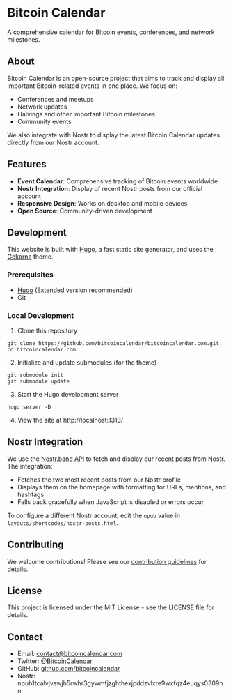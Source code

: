 # Bitcoin Calendar

A comprehensive calendar for Bitcoin events, conferences, and network milestones.

## About

Bitcoin Calendar is an open-source project that aims to track and display all important Bitcoin-related events in one place. We focus on:

- Conferences and meetups
- Network updates
- Halvings and other important Bitcoin milestones
- Community events

We also integrate with Nostr to display the latest Bitcoin Calendar updates directly from our Nostr account.

## Features

- **Event Calendar**: Comprehensive tracking of Bitcoin events worldwide
- **Nostr Integration**: Display of recent Nostr posts from our official account 
- **Responsive Design**: Works on desktop and mobile devices
- **Open Source**: Community-driven development

## Development

This website is built with [Hugo](https://gohugo.io/), a fast static site generator, and uses the [Gokarna](https://github.com/526avijitgupta/gokarna) theme.

### Prerequisites

- [Hugo](https://gohugo.io/installation/) (Extended version recommended)
- Git

### Local Development

1. Clone this repository
```
git clone https://github.com/bitcoincalendar/bitcoincalendar.com.git
cd bitcoincalendar.com
```

2. Initialize and update submodules (for the theme)
```
git submodule init
git submodule update
```

3. Start the Hugo development server
```
hugo server -D
```

4. View the site at http://localhost:1313/

## Nostr Integration

We use the [Nostr.band API](https://api.nostr.band) to fetch and display our recent posts from Nostr. The integration:

- Fetches the two most recent posts from our Nostr profile
- Displays them on the homepage with formatting for URLs, mentions, and hashtags
- Falls back gracefully when JavaScript is disabled or errors occur

To configure a different Nostr account, edit the `npub` value in `layouts/shortcodes/nostr-posts.html`.

## Contributing

We welcome contributions! Please see our [contribution guidelines](/CONTRIBUTING.md) for details.

## License

This project is licensed under the MIT License - see the LICENSE file for details.

## Contact

- Email: contact@bitcoincalendar.com
- Twitter: [@BitcoinCalendar](https://twitter.com/bitcoincalendar)
- GitHub: [github.com/bitcoincalendar](https://github.com/bitcoincalendar)
- Nostr: npub1tcalvjvswjh5rwhr3gywmfjzghthexjpddzvlxre9wxfqz4euqys0309hn 